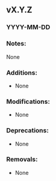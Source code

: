 ## vX.Y.Z
### YYYY-MM-DD
### Notes:
None
### Additions:
- None
### Modifications:
- None
### Deprecations:
- None
### Removals:
- None
